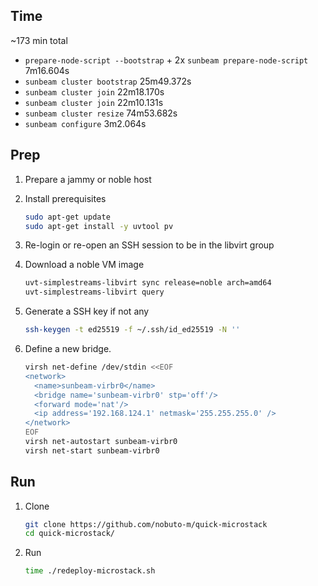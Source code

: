 ## Time

~173 min total

- `prepare-node-script --bootstrap` + 2x `sunbeam prepare-node-script` 7m16.604s
- `sunbeam cluster bootstrap` 25m49.372s
- `sunbeam cluster join` 22m18.170s
- `sunbeam cluster join` 22m10.131s
- `sunbeam cluster resize` 74m53.682s
- `sunbeam configure` 3m2.064s

## Prep

1. Prepare a jammy or noble host

1. Install prerequisites

   ```bash
   sudo apt-get update
   sudo apt-get install -y uvtool pv
   ```

1. Re-login or re-open an SSH session to be in the libvirt group

1. Download a noble VM image

   ```bash
   uvt-simplestreams-libvirt sync release=noble arch=amd64
   uvt-simplestreams-libvirt query
   ```

1. Generate a SSH key if not any

   ```bash
   ssh-keygen -t ed25519 -f ~/.ssh/id_ed25519 -N ''
   ```

1. Define a new bridge.

   ```bash
   virsh net-define /dev/stdin <<EOF
   <network>
     <name>sunbeam-virbr0</name>
     <bridge name='sunbeam-virbr0' stp='off'/>
     <forward mode='nat'/>
     <ip address='192.168.124.1' netmask='255.255.255.0' />
   </network>
   EOF
   virsh net-autostart sunbeam-virbr0
   virsh net-start sunbeam-virbr0
   ```

## Run

1. Clone

   ```bash
   git clone https://github.com/nobuto-m/quick-microstack
   cd quick-microstack/
   ```

2. Run

   ```bash
   time ./redeploy-microstack.sh
   ```
